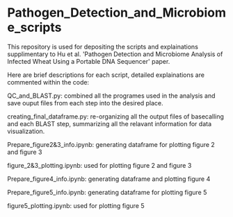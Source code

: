 # Pathogen_Detection_and_Microbiome_scripts
This repository is used for depositing the scripts and explainations supplimentary to Hu et al. 'Pathogen Detection and Microbiome Analysis of Infected Wheat Using a Portable DNA Sequencer' paper.

Here are brief descriptions for each script, detailed explainations are commented within the code:


QC_and_BLAST.py: combined all the programes used in the analysis and save ouput files from each step into the desired place.

creating_final_dataframe.py: re-organizing all the output files of basecalling and each BLAST step, summarizing all the relavant information for data visualization.

Prepare_figure2&3_info.ipynb: generating dataframe for plotting figure 2 and figure 3

figure_2&3_plotting.ipynb: used for plotting figure 2 and figure 3

Prepare_figure4_info.ipynb: generating dataframe and plotting figure 4

Prepare_figure5_info.ipynb: generating dataframe for plotting figure 5

figure5_plotting.ipynb: used for plotting figure 5

